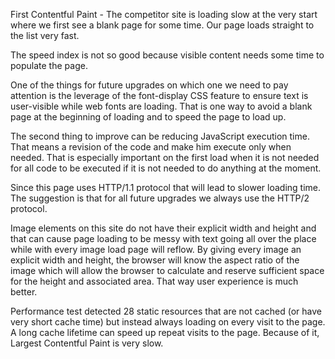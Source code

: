 First Contentful Paint - The competitor site is loading slow at the very start where we first see a blank page for some time. Our page loads straight to the list very fast.

The speed index is not so good because visible content needs some time to populate the page.

One of the things for future upgrades on which one we need to pay attention is the leverage of the font-display CSS feature to ensure text is user-visible while web fonts are loading. That is one way to avoid a blank page at the beginning of loading and to speed the page to load up.

The second thing to improve can be reducing JavaScript execution time. That means a revision of the code and make him execute only when needed. That is especially important on the first load when it is not needed for all code to be executed if it is not needed to do anything at the moment.

Since this page uses HTTP/1.1 protocol that will lead to slower loading time. The suggestion is that for all future upgrades we always use the HTTP/2 protocol.

Image elements on this site do not have their explicit width and height and that can cause page loading to be messy with text going all over the place while with every image load page will reflow. By giving every image an explicit width and height, the browser will know the aspect ratio of the image which will allow the browser to calculate and reserve sufficient space for the height and associated area. That way user experience is much better.

Performance test detected 28 static resources that are not cached (or have very short cache time) but instead always loading on every visit to the page. A long cache lifetime can speed up repeat visits to the page. Because of it, Largest Contentful Paint is very slow.

